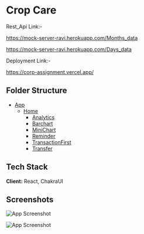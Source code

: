 
# Crop Care

Rest_Api Link:-

https://mock-server-ravi.herokuapp.com/Months_data

https://mock-server-ravi.herokuapp.com/Days_data

Deployment Link:-

https://corp-assignment.vercel.app/


  
  


## Folder Structure

- [App](./src/App.js)
  - [Home](./src/pages/Home.jsx) 
    - [Analytics](./src/components/Analytics)
    - [Barchart](./src/components/Barchart)
     - [MiniChart](./src/components/MiniChart)
     - [Reminder](./src/components/Reminder)
      - [TransactionFirst](./src/components/TransactionFirst)
      - [Transfer](./src/components/Transfer)

    
## Tech Stack

**Client:** React, ChakraUI


## Screenshots


![App Screenshot](https://i.ibb.co/0DT36xv/Screenshot-20221124-112925.png)



![App Screenshot](https://i.ibb.co/MVqdJPY/Screenshot-20221124-113300.png)

